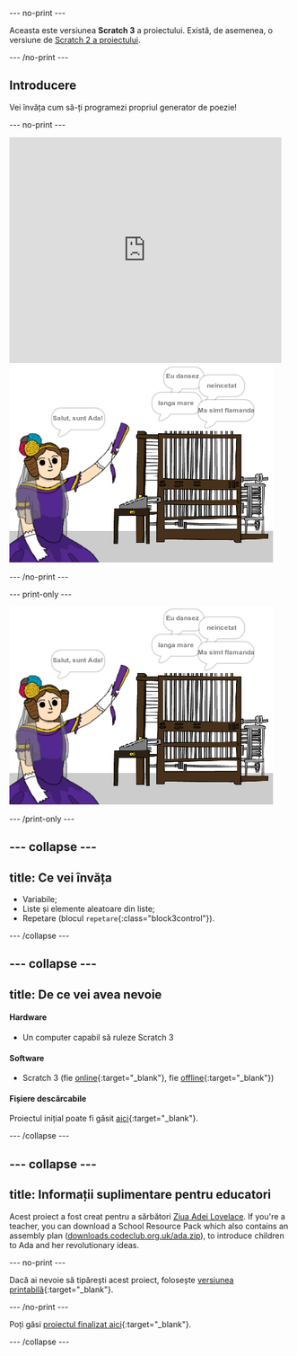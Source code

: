 \--- no-print \---

Aceasta este versiunea **Scratch 3** a proiectului. Există, de asemenea, o versiune de [Scratch 2 a proiectului](https://projects.raspberrypi.org/en/projects/poetry-generator-scratch2).

\--- /no-print \---

## Introducere

Vei învăța cum să-ți programezi propriul generator de poezie!

\--- no-print \---

<div class="scratch-preview">
  <iframe allowtransparency="true" width="485" height="402" src="https://scratch.mit.edu/projects/embed/77844926/?autostart=false" frameborder="0" scrolling="no"></iframe>
  <img src="images/poetry-final.png">
</div>

\--- /no-print \---

\--- print-only \---

![captură de ecran de joc](images/poetry-final.png)

\--- /print-only \---

## \--- collapse \---

## title: Ce vei învăța

+ Variabile;
+ Liste și elemente aleatoare din liste;
+ Repetare (blocul `repetare`{:class="block3control"}).

\--- /collapse \---

## \--- collapse \---

## title: De ce vei avea nevoie

#### Hardware

+ Un computer capabil să ruleze Scratch 3

#### Software

+ Scratch 3 (fie [online](http://rpf.io/scratchon){:target="_blank"}, fie [offline](http://rpf.io/scratchoff){:target="_blank"})

#### Fișiere descărcabile

Proiectul inițial poate fi găsit [aici](http://rpf.io/p/en/poetry-generator-go){:target="_blank"}.

\--- /collapse \---

## \--- collapse \---

## title: Informații suplimentare pentru educatori

Acest proiect a fost creat pentru a sărbători [Ziua Adei Lovelace](https://findingada.com). If you're a teacher, you can download a School Resource Pack which also contains an assembly plan ([downloads.codeclub.org.uk/ada.zip](http://downloads.codeclub.org.uk/ada.zip)), to introduce children to Ada and her revolutionary ideas.

\--- no-print \---

Dacă ai nevoie să tipărești acest proiect, folosește [versiunea printabilă](https://projects.raspberrypi.org/en/projects/poetry-generator/print){:target="_blank"}.

\--- /no-print \---

Poți găsi [proiectul finalizat aici](http://rpf.io/p/en/poetry-generator-get){:target="_blank"}.

\--- /collapse \---